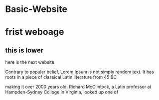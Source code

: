 # Basic-Website
<!DOCTYPE html>
<html>
  <head>
    <title>
      this is my first webpage
    </title>
  </head>
 
  <body>
   
  </body>
  <h1>frist weboage</h1>
  <h2>this is lower</h2>
  <p>
    here is the next website
  </p>
  Contrary to popular belief, Lorem Ipsum is not simply random text. It has roots in a piece of classical Latin literature from 45 BC
  </p>
  <p>
    making it over 2000 years old. Richard McClintock, a Latin professor at Hampden-Sydney College in Virginia, looked up one of
  </p>
  </body>
</html>
